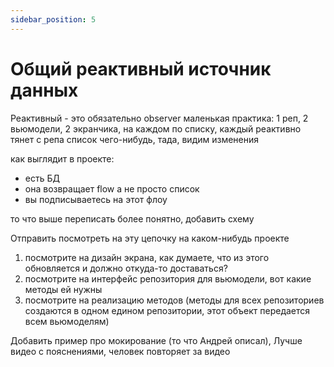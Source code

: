 ```yaml
---
sidebar_position: 5
---
```


# Общий реактивный источник данных

Реактивный - это обязательно observer
маленькая практика: 1 реп, 2 вьюмодели, 2 экранчика, на каждом по списку, каждый реактивно тянет с репа список чего-нибудь, тада, видим изменения 

как выглядит в проекте: 
- есть БД
- она возвращает flow а не просто список
- вы подписываетесь на этот флоу


то что выше переписать более понятно, добавить схему

Отправить посмотреть на эту цепочку на каком-нибудь проекте
1. посмотрите на дизайн экрана, как думаете, что из этого обновляется и должно откуда-то доставаться? 
1. посмотрите на интерфейс репозитория для вьюмодели, вот какие методы ей нужны 
1. посмотрите на реализацию методов (методы для всех репозиториев создаются в одном едином репозитории, этот объект передается всем вьюмоделям)

Добавить пример про мокирование (то что Андрей описал), Лучше видео с пояснениями, человек повторяет за видео